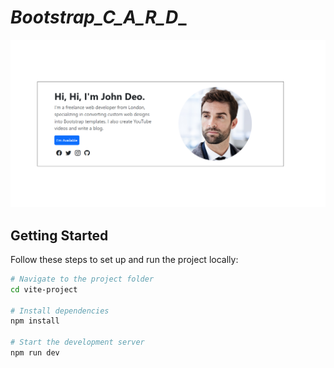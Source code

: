 # _Bootstrap_C_A_R_D__

<img src="https://github.com/8501kaminipatel/_Bootstrap_C_A_R_D__/blob/main/bootstrap/Screenshot%202025-02-27%20115507.png"></img>

## Getting Started

Follow these steps to set up and run the project locally:

```sh
# Navigate to the project folder
cd vite-project

# Install dependencies
npm install

# Start the development server
npm run dev



